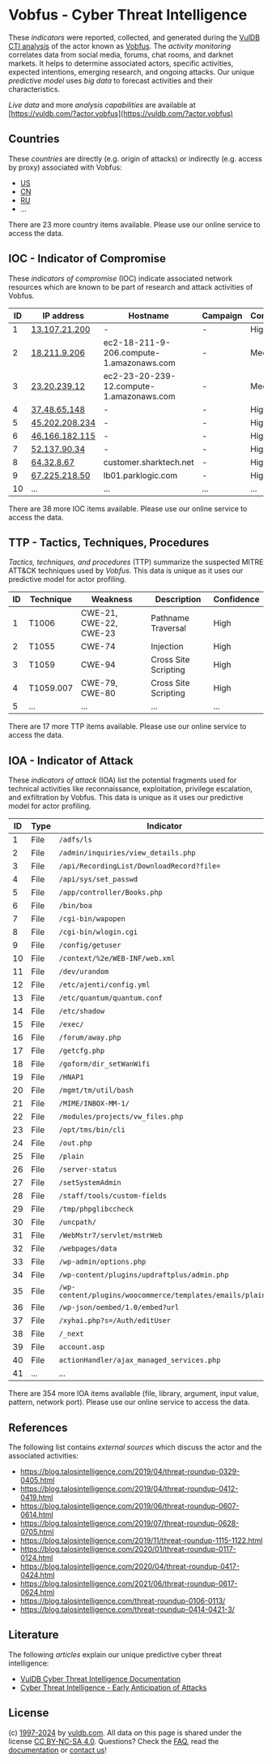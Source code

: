 # Vobfus - Cyber Threat Intelligence

These _indicators_ were reported, collected, and generated during the [VulDB CTI analysis](https://vuldb.com/?kb.cti) of the actor known as [Vobfus](https://vuldb.com/?actor.vobfus). The _activity monitoring_ correlates data from social media, forums, chat rooms, and darknet markets. It helps to determine associated actors, specific activities, expected intentions, emerging research, and ongoing attacks. Our unique _predictive model_ uses _big data_ to forecast activities and their characteristics.

_Live data_ and more _analysis capabilities_ are available at [https://vuldb.com/?actor.vobfus](https://vuldb.com/?actor.vobfus)

## Countries

These _countries_ are directly (e.g. origin of attacks) or indirectly (e.g. access by proxy) associated with Vobfus:

* [US](https://vuldb.com/?country.us)
* [CN](https://vuldb.com/?country.cn)
* [RU](https://vuldb.com/?country.ru)
* ...

There are 23 more country items available. Please use our online service to access the data.

## IOC - Indicator of Compromise

These _indicators of compromise_ (IOC) indicate associated network resources which are known to be part of research and attack activities of Vobfus.

ID | IP address | Hostname | Campaign | Confidence
-- | ---------- | -------- | -------- | ----------
1 | [13.107.21.200](https://vuldb.com/?ip.13.107.21.200) | - | - | High
2 | [18.211.9.206](https://vuldb.com/?ip.18.211.9.206) | ec2-18-211-9-206.compute-1.amazonaws.com | - | Medium
3 | [23.20.239.12](https://vuldb.com/?ip.23.20.239.12) | ec2-23-20-239-12.compute-1.amazonaws.com | - | Medium
4 | [37.48.65.148](https://vuldb.com/?ip.37.48.65.148) | - | - | High
5 | [45.202.208.234](https://vuldb.com/?ip.45.202.208.234) | - | - | High
6 | [46.166.182.115](https://vuldb.com/?ip.46.166.182.115) | - | - | High
7 | [52.137.90.34](https://vuldb.com/?ip.52.137.90.34) | - | - | High
8 | [64.32.8.67](https://vuldb.com/?ip.64.32.8.67) | customer.sharktech.net | - | High
9 | [67.225.218.50](https://vuldb.com/?ip.67.225.218.50) | lb01.parklogic.com | - | High
10 | ... | ... | ... | ...

There are 38 more IOC items available. Please use our online service to access the data.

## TTP - Tactics, Techniques, Procedures

_Tactics, techniques, and procedures_ (TTP) summarize the suspected MITRE ATT&CK techniques used by _Vobfus_. This data is unique as it uses our predictive model for actor profiling.

ID | Technique | Weakness | Description | Confidence
-- | --------- | -------- | ----------- | ----------
1 | T1006 | CWE-21, CWE-22, CWE-23 | Pathname Traversal | High
2 | T1055 | CWE-74 | Injection | High
3 | T1059 | CWE-94 | Cross Site Scripting | High
4 | T1059.007 | CWE-79, CWE-80 | Cross Site Scripting | High
5 | ... | ... | ... | ...

There are 17 more TTP items available. Please use our online service to access the data.

## IOA - Indicator of Attack

These _indicators of attack_ (IOA) list the potential fragments used for technical activities like reconnaissance, exploitation, privilege escalation, and exfiltration by Vobfus. This data is unique as it uses our predictive model for actor profiling.

ID | Type | Indicator | Confidence
-- | ---- | --------- | ----------
1 | File | `/adfs/ls` | Medium
2 | File | `/admin/inquiries/view_details.php` | High
3 | File | `/api/RecordingList/DownloadRecord?file=` | High
4 | File | `/api/sys/set_passwd` | High
5 | File | `/app/controller/Books.php` | High
6 | File | `/bin/boa` | Medium
7 | File | `/cgi-bin/wapopen` | High
8 | File | `/cgi-bin/wlogin.cgi` | High
9 | File | `/config/getuser` | High
10 | File | `/context/%2e/WEB-INF/web.xml` | High
11 | File | `/dev/urandom` | Medium
12 | File | `/etc/ajenti/config.yml` | High
13 | File | `/etc/quantum/quantum.conf` | High
14 | File | `/etc/shadow` | Medium
15 | File | `/exec/` | Low
16 | File | `/forum/away.php` | High
17 | File | `/getcfg.php` | Medium
18 | File | `/goform/dir_setWanWifi` | High
19 | File | `/HNAP1` | Low
20 | File | `/mgmt/tm/util/bash` | High
21 | File | `/MIME/INBOX-MM-1/` | High
22 | File | `/modules/projects/vw_files.php` | High
23 | File | `/opt/tms/bin/cli` | High
24 | File | `/out.php` | Medium
25 | File | `/plain` | Low
26 | File | `/server-status` | High
27 | File | `/setSystemAdmin` | High
28 | File | `/staff/tools/custom-fields` | High
29 | File | `/tmp/phpglibccheck` | High
30 | File | `/uncpath/` | Medium
31 | File | `/WebMstr7/servlet/mstrWeb` | High
32 | File | `/webpages/data` | High
33 | File | `/wp-admin/options.php` | High
34 | File | `/wp-content/plugins/updraftplus/admin.php` | High
35 | File | `/wp-content/plugins/woocommerce/templates/emails/plain/` | High
36 | File | `/wp-json/oembed/1.0/embed?url` | High
37 | File | `/xyhai.php?s=/Auth/editUser` | High
38 | File | `/_next` | Low
39 | File | `account.asp` | Medium
40 | File | `actionHandler/ajax_managed_services.php` | High
41 | ... | ... | ...

There are 354 more IOA items available (file, library, argument, input value, pattern, network port). Please use our online service to access the data.

## References

The following list contains _external sources_ which discuss the actor and the associated activities:

* https://blog.talosintelligence.com/2019/04/threat-roundup-0329-0405.html
* https://blog.talosintelligence.com/2019/04/threat-roundup-0412-0419.html
* https://blog.talosintelligence.com/2019/06/threat-roundup-0607-0614.html
* https://blog.talosintelligence.com/2019/07/threat-roundup-0628-0705.html
* https://blog.talosintelligence.com/2019/11/threat-roundup-1115-1122.html
* https://blog.talosintelligence.com/2020/01/threat-roundup-0117-0124.html
* https://blog.talosintelligence.com/2020/04/threat-roundup-0417-0424.html
* https://blog.talosintelligence.com/2021/06/threat-roundup-0617-0624.html
* https://blog.talosintelligence.com/threat-roundup-0106-0113/
* https://blog.talosintelligence.com/threat-roundup-0414-0421-3/

## Literature

The following _articles_ explain our unique predictive cyber threat intelligence:

* [VulDB Cyber Threat Intelligence Documentation](https://vuldb.com/?kb.cti)
* [Cyber Threat Intelligence - Early Anticipation of Attacks](https://www.scip.ch/en/?labs.20201022)

## License

(c) [1997-2024](https://vuldb.com/?kb.changelog) by [vuldb.com](https://vuldb.com/?kb.about). All data on this page is shared under the license [CC BY-NC-SA 4.0](https://creativecommons.org/licenses/by-nc-sa/4.0/). Questions? Check the [FAQ](https://vuldb.com/?kb.faq), read the [documentation](https://vuldb.com/?kb) or [contact us](https://vuldb.com/?contact)!
